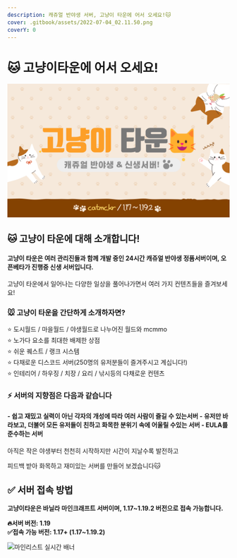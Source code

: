 ```yaml
---
description: 캐쥬얼 반야생 서버, 고냥이 타운에 어서 오세요!🐱
cover: .gitbook/assets/2022-07-04_02.11.50.png
coverY: 0
---
```


# 🐱 고냥이타운에 어서 오세요!

![서버 버전: 1.19, 서버 접속 가능 버전: 1.17+](.gitbook/assets/003.png)

## 🐱 고냥이 타운에 대해 소개합니다!

#### 고냥이 타운은 여러 관리진들과 함께 개발 중인 24시간 캐쥬얼 반야생 정품서버이며, 오픈베타가 진행중 신생 서버입니다.

고냥이 타운에서 일어나는 다양한 일상을 풀어나가면서 여러 가지 컨텐츠들을 즐겨보세요!

### 🐭 고냥이 타운을 간단하게 소개하자면? &#x20;

⭐ 도시월드 / 마을월드 / 야생월드로 나누어진 월드와 mcmmo\
⭐ 노가다 요소를 최대한 배제한 상점\
⭐ 쉬운 퀘스트 /  랭크 시스템\
⭐ 다채로운 디스코드 서버(250명의 유저분들이 즐겨주시고 계십니다!)\
⭐ 인테리어 / 하우징 / 치장 / 요리 / 낚시등의 다채로운 컨텐츠&#x20;

### ⚡ 서버의 지향점은 다음과 같습니다

#### - 쉽고 재밌고 실력이 아닌 각자의 개성에 따라 여러 사람이 즐길 수 있는서버 - 유저만 바라보고, 더불어 모든 유저들이 친하고 화목한 분위기 속에 어울릴 수있는 서버 - EULA를 준수하는 서버

아직은 작은 야생부터 천천히 시작하지만 시간이 지날수록 발전하고&#x20;

피드백 받아 화목하고 재미있는 서버를 만들어 보겠습니다🐱&#x20;

## ✅ 서버 접속 방법

**고냥이타운은 바닐라 마인크래프트 서버이며, 1.17\~1.19.2 버전으로 접속 가능합니다.**

**🔥서버 버전: 1.19**\
**✅접속 가능 버전: 1.17+ (1.17\~1.19.2)**

![마인리스트 실시간 배너](https://minelist.kr/servers/13768/banner/modern.png)

